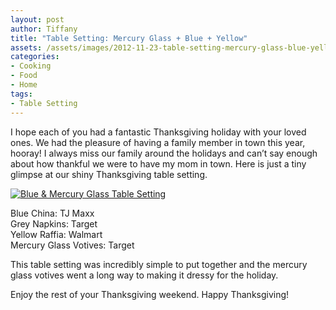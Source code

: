 ```yaml
---
layout: post
author: Tiffany
title: "Table Setting: Mercury Glass + Blue + Yellow"
assets: /assets/images/2012-11-23-table-setting-mercury-glass-blue-yellow/
categories: 
- Cooking
- Food
- Home
tags: 
- Table Setting
---
```


I hope each of you had a fantastic Thanksgiving holiday with your loved ones. We had the pleasure of having a family member in town this year, hooray! I always miss our family around the holidays and can’t say enough about how thankful we were to have my mom in town. Here is just a tiny glimpse at our shiny Thanksgiving table setting.

[![Blue & Mercury Glass Table Setting](jekyll_uploads/2012/11/Thanksgiving-575x359.jpg "Thanksgiving")](http://www.sweetpeonies.com/2012/11/table-setting-mercury-glass-blue-yellow/thanksgiving/)

Blue China: TJ Maxx  
Grey Napkins: Target  
Yellow Raffia: Walmart  
Mercury Glass Votives: Target

This table setting was incredibly simple to put together and the mercury glass votives went a long way to making it dressy for the holiday.

Enjoy the rest of your Thanksgiving weekend. Happy Thanksgiving!